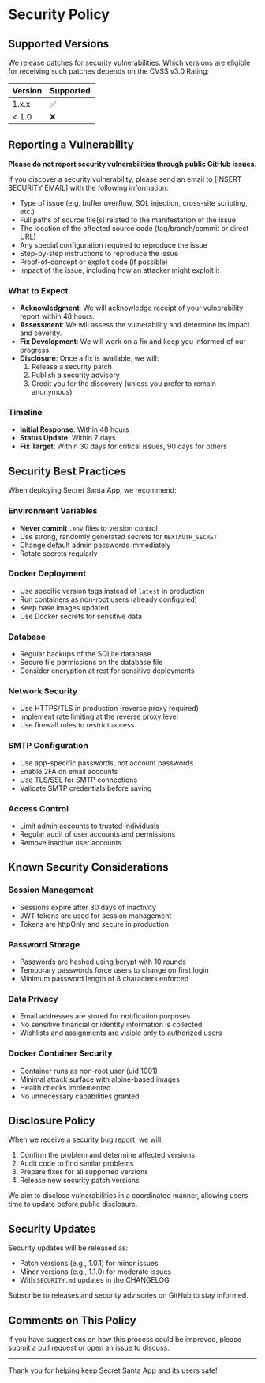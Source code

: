 # Security Policy

## Supported Versions

We release patches for security vulnerabilities. Which versions are eligible for receiving such patches depends on the CVSS v3.0 Rating:

| Version | Supported          |
| ------- | ------------------ |
| 1.x.x   | :white_check_mark: |
| < 1.0   | :x:                |

## Reporting a Vulnerability

**Please do not report security vulnerabilities through public GitHub issues.**

If you discover a security vulnerability, please send an email to [INSERT SECURITY EMAIL] with the following information:

- Type of issue (e.g. buffer overflow, SQL injection, cross-site scripting, etc.)
- Full paths of source file(s) related to the manifestation of the issue
- The location of the affected source code (tag/branch/commit or direct URL)
- Any special configuration required to reproduce the issue
- Step-by-step instructions to reproduce the issue
- Proof-of-concept or exploit code (if possible)
- Impact of the issue, including how an attacker might exploit it

### What to Expect

- **Acknowledgment**: We will acknowledge receipt of your vulnerability report within 48 hours.
- **Assessment**: We will assess the vulnerability and determine its impact and severity.
- **Fix Development**: We will work on a fix and keep you informed of our progress.
- **Disclosure**: Once a fix is available, we will:
  1. Release a security patch
  2. Publish a security advisory
  3. Credit you for the discovery (unless you prefer to remain anonymous)

### Timeline

- **Initial Response**: Within 48 hours
- **Status Update**: Within 7 days
- **Fix Target**: Within 30 days for critical issues, 90 days for others

## Security Best Practices

When deploying Secret Santa App, we recommend:

### Environment Variables

- **Never commit** `.env` files to version control
- Use strong, randomly generated secrets for `NEXTAUTH_SECRET`
- Change default admin passwords immediately
- Rotate secrets regularly

### Docker Deployment

- Use specific version tags instead of `latest` in production
- Run containers as non-root users (already configured)
- Keep base images updated
- Use Docker secrets for sensitive data

### Database

- Regular backups of the SQLite database
- Secure file permissions on the database file
- Consider encryption at rest for sensitive deployments

### Network Security

- Use HTTPS/TLS in production (reverse proxy required)
- Implement rate limiting at the reverse proxy level
- Use firewall rules to restrict access

### SMTP Configuration

- Use app-specific passwords, not account passwords
- Enable 2FA on email accounts
- Use TLS/SSL for SMTP connections
- Validate SMTP credentials before saving

### Access Control

- Limit admin accounts to trusted individuals
- Regular audit of user accounts and permissions
- Remove inactive user accounts

## Known Security Considerations

### Session Management

- Sessions expire after 30 days of inactivity
- JWT tokens are used for session management
- Tokens are httpOnly and secure in production

### Password Storage

- Passwords are hashed using bcrypt with 10 rounds
- Temporary passwords force users to change on first login
- Minimum password length of 8 characters enforced

### Data Privacy

- Email addresses are stored for notification purposes
- No sensitive financial or identity information is collected
- Wishlists and assignments are visible only to authorized users

### Docker Container Security

- Container runs as non-root user (uid 1001)
- Minimal attack surface with alpine-based images
- Health checks implemented
- No unnecessary capabilities granted

## Disclosure Policy

When we receive a security bug report, we will:

1. Confirm the problem and determine affected versions
2. Audit code to find similar problems
3. Prepare fixes for all supported versions
4. Release new security patch versions

We aim to disclose vulnerabilities in a coordinated manner, allowing users time to update before public disclosure.

## Security Updates

Security updates will be released as:

- Patch versions (e.g., 1.0.1) for minor issues
- Minor versions (e.g., 1.1.0) for moderate issues
- With `SECURITY.md` updates in the CHANGELOG

Subscribe to releases and security advisories on GitHub to stay informed.

## Comments on This Policy

If you have suggestions on how this process could be improved, please submit a pull request or open an issue to discuss.

---

Thank you for helping keep Secret Santa App and its users safe!
